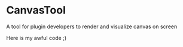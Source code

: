 # CanvasTool
A tool for plugin developers to render and visualize canvas on screen

Here is my awful code ;)
